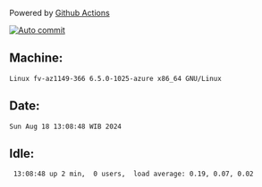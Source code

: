 Powered by [Github Actions](https://github.com/features/actions)

[![Auto commit](https://github.com/hiage/workstation/workflows/Auto%20commit/badge.svg)](https://github.com/hiage/workstation/actions?query=workflow%3A%22Auto+commit%22)

## Machine:
```
Linux fv-az1149-366 6.5.0-1025-azure x86_64 GNU/Linux
```
## Date:
```
Sun Aug 18 13:08:48 WIB 2024
```
## Idle:
```
 13:08:48 up 2 min,  0 users,  load average: 0.19, 0.07, 0.02
```
